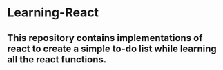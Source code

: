 # Learning-React

## This repository contains implementations of react to create a simple to-do list while learning all the react functions.